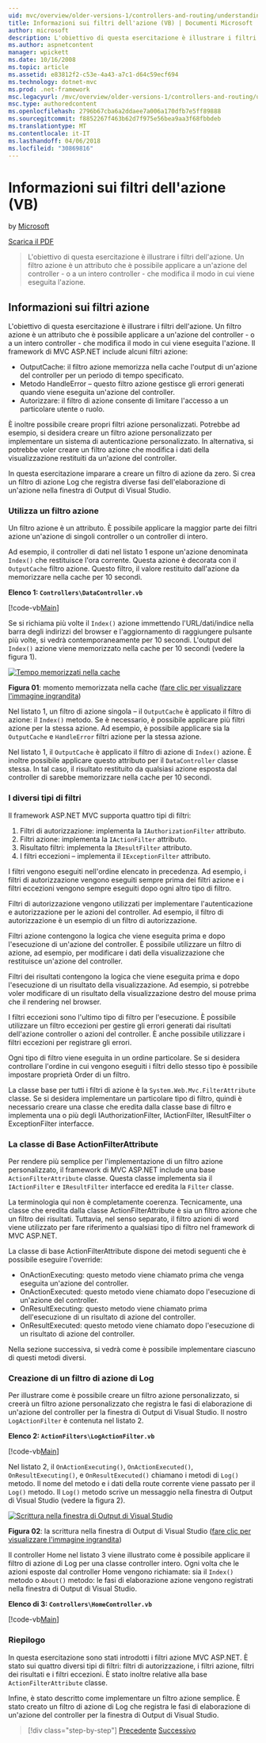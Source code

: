 ```yaml
---
uid: mvc/overview/older-versions-1/controllers-and-routing/understanding-action-filters-vb
title: Informazioni sui filtri dell'azione (VB) | Documenti Microsoft
author: microsoft
description: L'obiettivo di questa esercitazione è illustrare i filtri dell'azione. Un filtro azione è un attributo che è possibile applicare a un controller intero o un'azione del controller -...
ms.author: aspnetcontent
manager: wpickett
ms.date: 10/16/2008
ms.topic: article
ms.assetid: e83812f2-c53e-4a43-a7c1-d64c59ecf694
ms.technology: dotnet-mvc
ms.prod: .net-framework
msc.legacyurl: /mvc/overview/older-versions-1/controllers-and-routing/understanding-action-filters-vb
msc.type: authoredcontent
ms.openlocfilehash: 2796b67cba6a2ddaee7a006a170dfb7e5ff89888
ms.sourcegitcommit: f8852267f463b62d7f975e56bea9aa3f68fbbdeb
ms.translationtype: MT
ms.contentlocale: it-IT
ms.lasthandoff: 04/06/2018
ms.locfileid: "30869816"
---
```

<a name="understanding-action-filters-vb"></a>Informazioni sui filtri dell'azione (VB)
====================
by [Microsoft](https://github.com/microsoft)

[Scarica il PDF](http://download.microsoft.com/download/e/f/3/ef3f2ff6-7424-48f7-bdaa-180ef64c3490/ASPNET_MVC_Tutorial_14_VB.pdf)

> L'obiettivo di questa esercitazione è illustrare i filtri dell'azione. Un filtro azione è un attributo che è possibile applicare a un'azione del controller - o a un intero controller - che modifica il modo in cui viene eseguita l'azione.


## <a name="understanding-action-filters"></a>Informazioni sui filtri azione

L'obiettivo di questa esercitazione è illustrare i filtri dell'azione. Un filtro azione è un attributo che è possibile applicare a un'azione del controller - o a un intero controller - che modifica il modo in cui viene eseguita l'azione. Il framework di MVC ASP.NET include alcuni filtri azione:

- OutputCache: il filtro azione memorizza nella cache l'output di un'azione del controller per un periodo di tempo specificato.
- Metodo HandleError – questo filtro azione gestisce gli errori generati quando viene eseguita un'azione del controller.
- Autorizzare: il filtro di azione consente di limitare l'accesso a un particolare utente o ruolo.

È inoltre possibile creare propri filtri azione personalizzati. Potrebbe ad esempio, si desidera creare un filtro azione personalizzato per implementare un sistema di autenticazione personalizzato. In alternativa, si potrebbe voler creare un filtro azione che modifica i dati della visualizzazione restituiti da un'azione del controller.

In questa esercitazione imparare a creare un filtro di azione da zero. Si crea un filtro di azione Log che registra diverse fasi dell'elaborazione di un'azione nella finestra di Output di Visual Studio.

### <a name="using-an-action-filter"></a>Utilizza un filtro azione

Un filtro azione è un attributo. È possibile applicare la maggior parte dei filtri azione un'azione di singoli controller o un controller di intero.

Ad esempio, il controller di dati nel listato 1 espone un'azione denominata `Index()` che restituisce l'ora corrente. Questa azione è decorata con il `OutputCache` filtro azione. Questo filtro, il valore restituito dall'azione da memorizzare nella cache per 10 secondi.

**Elenco 1: `Controllers\DataController.vb`**

[!code-vb[Main](understanding-action-filters-vb/samples/sample1.vb)]

Se si richiama più volte il `Index()` azione immettendo l'URL/dati/indice nella barra degli indirizzi del browser e l'aggiornamento di raggiungere pulsante più volte, si vedrà contemporaneamente per 10 secondi. L'output del `Index()` azione viene memorizzato nella cache per 10 secondi (vedere la figura 1).


[![Tempo memorizzati nella cache](understanding-action-filters-vb/_static/image2.png)](understanding-action-filters-vb/_static/image1.png)

**Figura 01**: momento memorizzata nella cache ([fare clic per visualizzare l'immagine ingrandita](understanding-action-filters-vb/_static/image3.png))


Nel listato 1, un filtro di azione singola – il `OutputCache` è applicato il filtro di azione: il `Index()` metodo. Se è necessario, è possibile applicare più filtri azione per la stessa azione. Ad esempio, è possibile applicare sia la `OutputCache` e `HandleError` filtri azione per la stessa azione.

Nel listato 1, il `OutputCache` è applicato il filtro di azione di `Index()` azione. È inoltre possibile applicare questo attributo per il `DataController` classe stessa. In tal caso, il risultato restituito da qualsiasi azione esposta dal controller di sarebbe memorizzare nella cache per 10 secondi.

### <a name="the-different-types-of-filters"></a>I diversi tipi di filtri

Il framework ASP.NET MVC supporta quattro tipi di filtri:

1. Filtri di autorizzazione: implementa la `IAuthorizationFilter` attributo.
2. Filtri azione: implementa la `IActionFilter` attributo.
3. Risultato filtri: implementa la `IResultFilter` attributo.
4. I filtri eccezioni – implementa il `IExceptionFilter` attributo.

I filtri vengono eseguiti nell'ordine elencato in precedenza. Ad esempio, i filtri di autorizzazione vengono eseguiti sempre prima dei filtri azione e i filtri eccezioni vengono sempre eseguiti dopo ogni altro tipo di filtro.

Filtri di autorizzazione vengono utilizzati per implementare l'autenticazione e autorizzazione per le azioni del controller. Ad esempio, il filtro di autorizzazione è un esempio di un filtro di autorizzazione.

Filtri azione contengono la logica che viene eseguita prima e dopo l'esecuzione di un'azione del controller. È possibile utilizzare un filtro di azione, ad esempio, per modificare i dati della visualizzazione che restituisce un'azione del controller.

Filtri dei risultati contengono la logica che viene eseguita prima e dopo l'esecuzione di un risultato della visualizzazione. Ad esempio, si potrebbe voler modificare di un risultato della visualizzazione destro del mouse prima che il rendering nel browser.

I filtri eccezioni sono l'ultimo tipo di filtro per l'esecuzione. È possibile utilizzare un filtro eccezioni per gestire gli errori generati dai risultati dell'azione controller o azioni del controller. È anche possibile utilizzare i filtri eccezioni per registrare gli errori.

Ogni tipo di filtro viene eseguita in un ordine particolare. Se si desidera controllare l'ordine in cui vengono eseguiti i filtri dello stesso tipo è possibile impostare proprietà Order di un filtro.

La classe base per tutti i filtri di azione è la `System.Web.Mvc.FilterAttribute` classe. Se si desidera implementare un particolare tipo di filtro, quindi è necessario creare una classe che eredita dalla classe base di filtro e implementa una o più degli IAuthorizationFilter, IActionFilter, IResultFilter o ExceptionFilter interfacce.

### <a name="the-base-actionfilterattribute-class"></a>La classe di Base ActionFilterAttribute

Per rendere più semplice per l'implementazione di un filtro azione personalizzato, il framework di MVC ASP.NET include una base `ActionFilterAttribute` classe. Questa classe implementa sia il `IActionFilter` e `IResultFilter` interfacce ed eredita la `Filter` classe.

La terminologia qui non è completamente coerenza. Tecnicamente, una classe che eredita dalla classe ActionFilterAttribute è sia un filtro azione che un filtro dei risultati. Tuttavia, nel senso separato, il filtro azioni di word viene utilizzato per fare riferimento a qualsiasi tipo di filtro nel framework di MVC ASP.NET.

La classe di base ActionFilterAttribute dispone dei metodi seguenti che è possibile eseguire l'override:

- OnActionExecuting: questo metodo viene chiamato prima che venga eseguita un'azione del controller.
- OnActionExecuted: questo metodo viene chiamato dopo l'esecuzione di un'azione del controller.
- OnResultExecuting: questo metodo viene chiamato prima dell'esecuzione di un risultato di azione del controller.
- OnResultExecuted: questo metodo viene chiamato dopo l'esecuzione di un risultato di azione del controller.

Nella sezione successiva, si vedrà come è possibile implementare ciascuno di questi metodi diversi.

### <a name="creating-a-log-action-filter"></a>Creazione di un filtro di azione di Log

Per illustrare come è possibile creare un filtro azione personalizzato, si creerà un filtro azione personalizzato che registra le fasi di elaborazione di un'azione del controller per la finestra di Output di Visual Studio. Il nostro `LogActionFilter` è contenuta nel listato 2.

**Elenco 2: `ActionFilters\LogActionFilter.vb`**

[!code-vb[Main](understanding-action-filters-vb/samples/sample2.vb)]

Nel listato 2, il `OnActionExecuting()`, `OnActionExecuted()`, `OnResultExecuting()`, e `OnResultExecuted()` chiamano i metodi di `Log()` metodo. Il nome del metodo e i dati della route corrente viene passato per il `Log()` metodo. Il `Log()` metodo scrive un messaggio nella finestra di Output di Visual Studio (vedere la figura 2).


[![Scrittura nella finestra di Output di Visual Studio](understanding-action-filters-vb/_static/image5.png)](understanding-action-filters-vb/_static/image4.png)

**Figura 02**: la scrittura nella finestra di Output di Visual Studio ([fare clic per visualizzare l'immagine ingrandita](understanding-action-filters-vb/_static/image6.png))


Il controller Home nel listato 3 viene illustrato come è possibile applicare il filtro di azione di Log per una classe controller intero. Ogni volta che le azioni esposte dal controller Home vengono richiamate: sia il `Index()` metodo o `About()` metodo: le fasi di elaborazione azione vengono registrati nella finestra di Output di Visual Studio.

**Elenco di 3: `Controllers\HomeController.vb`**

[!code-vb[Main](understanding-action-filters-vb/samples/sample3.vb)]

### <a name="summary"></a>Riepilogo

In questa esercitazione sono stati introdotti i filtri azione MVC ASP.NET. È stato sui quattro diversi tipi di filtri: filtri di autorizzazione, i filtri azione, filtri dei risultati e i filtri eccezioni. È stato inoltre relative alla base `ActionFilterAttribute` classe.

Infine, è stato descritto come implementare un filtro azione semplice. È stato creato un filtro di azione di Log che registra le fasi di elaborazione di un'azione del controller per la finestra di Output di Visual Studio.

> [!div class="step-by-step"]
> [Precedente](asp-net-mvc-routing-overview-vb.md)
> [Successivo](improving-performance-with-output-caching-vb.md)
